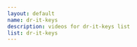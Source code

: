 ```yaml
--- 
layout: default
name: dr-it-keys
description: videos for dr-it-keys list
list: dr-it-keys
---
```


<div class="player">
<div id="player"><!-- "https://www.youtube.com/watch?v={{site.data.lists[page.list][0]}}" --></div>
</div>

